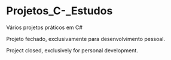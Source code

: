# Projetos_C-_Estudos
Vários projetos práticos em C#

Projeto fechado, exclusivamente para desenvolvimento pessoal.

Project closed, exclusively for personal development.
